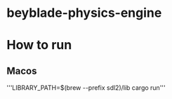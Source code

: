 # beyblade-physics-engine

# How to run

## Macos

'''LIBRARY_PATH=$(brew --prefix sdl2)/lib cargo run'''

